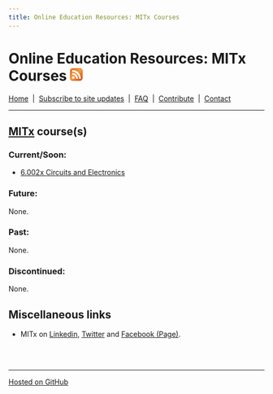 ```yaml
---
title: Online Education Resources: MITx Courses
---
```


# Online Education Resources: MITx Courses <a href=""><img src="https://github.com/amberj/online-edu-resources/raw/gh-pages/feed-icon.png" alt="RSS Feed" /></a>
[Home](http://amberj.github.com/online-edu-resources/ "Online Educational Resources: Home") &nbsp;|&nbsp; [Subscribe to site updates](http://amberj.github.com/online-edu-resources/subscribe.html "Online Educational Resources: Subscribe to site updates") &nbsp;|&nbsp; [FAQ](http://amberj.github.com/online-edu-resources/faq.html "Online Educational Resources: FAQ") &nbsp;|&nbsp; [Contribute](http://amberj.github.com/online-edu-resources/contribute.html "Online Educational Reqources: Contribute") &nbsp;|&nbsp; [Contact](http://amberj.github.com/online-edu-resources/contact.html "Online Educational Resources: Contact")<br />

<hr />

## [MITx](http://mitx.mit.edu/ "MITx") course(s)
### Current/Soon:
* [6\.002x Circuits and Electronics](http://amberj.github.com/online-edu-resources/mitx/6002x)

### Future:
None.

### Past:
None.

### Discontinued:
None.

## Miscellaneous links
* MITx on [Linkedin](http://www.linkedin.com/groups/Friends-Alumni-MITx-4316538), [Twitter](https://twitter.com/#!/MyMITx) and [Facebook (Page)](http://www.facebook.com/pages/MITx/378592442151504).

<br /><br />
<hr />

[Hosted on GitHub](https://github.com/amberj/online-edu-resources "online-edu-resources on GitHub")

